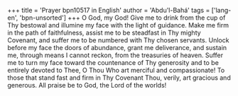 +++
title = 'Prayer bpn10517 in English'
author = 'Abdu'l-Bahá'
tags = ['lang-en', 'bpn-unsorted']
+++
O God, my God!  Give me to drink from the cup of Thy bestowal and illumine my face with the light of guidance.  Make me firm in the path of faithfulness, assist me to be steadfast in Thy mighty Covenant, and suffer me to be numbered with Thy chosen servants.  Unlock before my face the doors of abundance, grant me deliverance, and sustain me, through means I cannot reckon, from the treasuries of heaven.  Suffer me to turn my face toward the countenance of Thy generosity and to be entirely devoted to Thee, O Thou Who art merciful and compassionate!  To those that stand fast and firm in Thy Covenant Thou, verily, art gracious and generous.  All praise be to God, the Lord of the worlds!
